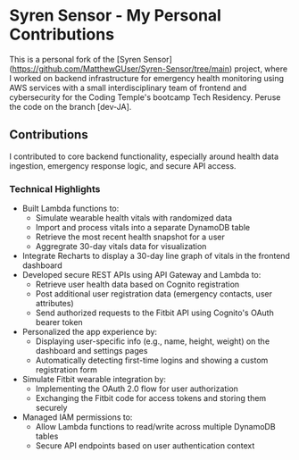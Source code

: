 # Syren Sensor - My Personal Contributions

This is a personal fork of the [Syren Sensor] (https://github.com/MatthewGUser/Syren-Sensor/tree/main) 
project, where I worked on backend infrastructure for emergency health monitoring
using AWS services with a small interdisciplinary team of frontend and cybersecurity
for the Coding Temple's bootcamp Tech Residency. Peruse the code on the branch [dev-JA].

## Contributions
I contributed to core backend functionality, especially around health data ingestion,
emergency response logic, and secure API access. 

### Technical Highlights 
- Built Lambda functions to:
    - Simulate wearable health vitals with randomized data
    - Import and process vitals into a separate DynamoDB table
    - Retrieve the most recent health snapshot for a user
    - Aggregrate 30-day vitals data for visualization
- Integrate Recharts to display a 30-day line graph of vitals in the frontend dashboard
- Developed secure REST APIs using API Gateway and Lambda to:
    - Retrieve user health data based on Cognito registration
    - Post additional user registration data (emergency contacts, user attributes)
    - Send authorized requests to the Fitbit API using Cognito's OAuth bearer token
- Personalized the app experience by:
    - Displaying user-specific info (e.g., name, height, weight) on the dashboard
    and settings pages
    - Automatically detecting first-time logins and showing a custom registration
    form
- Simulate Fitbit wearable integration by:
    - Implementing the OAuth 2.0 flow for user authorization
    - Exchanging the Fitbit code for access tokens and storing them securely
- Managed IAM permissions to:
    - Allow Lambda functions to read/write across multiple DynamoDB tables
    - Secure API endpoints based on user authentication context


